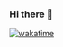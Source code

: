 ### Hi there 👋

[![wakatime](https://wakatime.com/badge/user/6b2974fb-2dc5-434b-a8b5-12a6c827e6c6.svg)](https://wakatime.com/@6b2974fb-2dc5-434b-a8b5-12a6c827e6c6)

<!--
**sagegwatkin/sagegwatkin** is a ✨ _special_ ✨ repository because its `README.md` (this file) appears on your GitHub profile.

Here are some ideas to get you started:

- 🔭 I’m currently working on ...
- 🌱 I’m currently learning ...
- 👯 I’m looking to collaborate on ...
- 🤔 I’m looking for help with ...
- 💬 Ask me about ...
- 📫 How to reach me: ...
- 😄 Pronouns: ...
- ⚡ Fun fact: ...
-->
